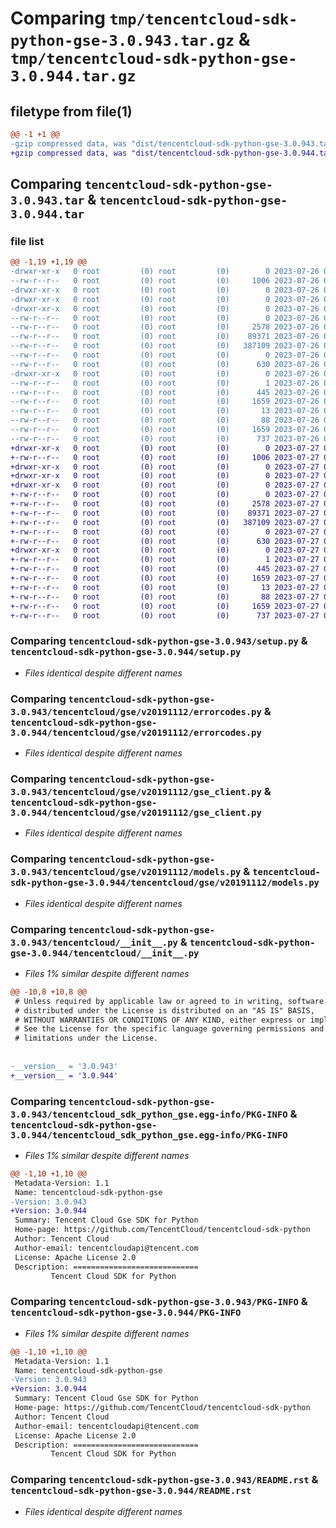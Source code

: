 # Comparing `tmp/tencentcloud-sdk-python-gse-3.0.943.tar.gz` & `tmp/tencentcloud-sdk-python-gse-3.0.944.tar.gz`

## filetype from file(1)

```diff
@@ -1 +1 @@
-gzip compressed data, was "dist/tencentcloud-sdk-python-gse-3.0.943.tar", last modified: Wed Jul 26 00:38:18 2023, max compression
+gzip compressed data, was "dist/tencentcloud-sdk-python-gse-3.0.944.tar", last modified: Thu Jul 27 02:16:35 2023, max compression
```

## Comparing `tencentcloud-sdk-python-gse-3.0.943.tar` & `tencentcloud-sdk-python-gse-3.0.944.tar`

### file list

```diff
@@ -1,19 +1,19 @@
-drwxr-xr-x   0 root         (0) root         (0)        0 2023-07-26 00:38:18.000000 tencentcloud-sdk-python-gse-3.0.943/
--rw-r--r--   0 root         (0) root         (0)     1006 2023-07-26 00:38:18.000000 tencentcloud-sdk-python-gse-3.0.943/setup.py
-drwxr-xr-x   0 root         (0) root         (0)        0 2023-07-26 00:38:18.000000 tencentcloud-sdk-python-gse-3.0.943/tencentcloud/
-drwxr-xr-x   0 root         (0) root         (0)        0 2023-07-26 00:38:18.000000 tencentcloud-sdk-python-gse-3.0.943/tencentcloud/gse/
-drwxr-xr-x   0 root         (0) root         (0)        0 2023-07-26 00:38:18.000000 tencentcloud-sdk-python-gse-3.0.943/tencentcloud/gse/v20191112/
--rw-r--r--   0 root         (0) root         (0)        0 2023-07-26 00:38:18.000000 tencentcloud-sdk-python-gse-3.0.943/tencentcloud/gse/v20191112/__init__.py
--rw-r--r--   0 root         (0) root         (0)     2578 2023-07-26 00:38:18.000000 tencentcloud-sdk-python-gse-3.0.943/tencentcloud/gse/v20191112/errorcodes.py
--rw-r--r--   0 root         (0) root         (0)    89371 2023-07-26 00:38:18.000000 tencentcloud-sdk-python-gse-3.0.943/tencentcloud/gse/v20191112/gse_client.py
--rw-r--r--   0 root         (0) root         (0)   387109 2023-07-26 00:38:18.000000 tencentcloud-sdk-python-gse-3.0.943/tencentcloud/gse/v20191112/models.py
--rw-r--r--   0 root         (0) root         (0)        0 2023-07-26 00:38:18.000000 tencentcloud-sdk-python-gse-3.0.943/tencentcloud/gse/__init__.py
--rw-r--r--   0 root         (0) root         (0)      630 2023-07-26 00:38:18.000000 tencentcloud-sdk-python-gse-3.0.943/tencentcloud/__init__.py
-drwxr-xr-x   0 root         (0) root         (0)        0 2023-07-26 00:38:18.000000 tencentcloud-sdk-python-gse-3.0.943/tencentcloud_sdk_python_gse.egg-info/
--rw-r--r--   0 root         (0) root         (0)        1 2023-07-26 00:38:18.000000 tencentcloud-sdk-python-gse-3.0.943/tencentcloud_sdk_python_gse.egg-info/dependency_links.txt
--rw-r--r--   0 root         (0) root         (0)      445 2023-07-26 00:38:18.000000 tencentcloud-sdk-python-gse-3.0.943/tencentcloud_sdk_python_gse.egg-info/SOURCES.txt
--rw-r--r--   0 root         (0) root         (0)     1659 2023-07-26 00:38:18.000000 tencentcloud-sdk-python-gse-3.0.943/tencentcloud_sdk_python_gse.egg-info/PKG-INFO
--rw-r--r--   0 root         (0) root         (0)       13 2023-07-26 00:38:18.000000 tencentcloud-sdk-python-gse-3.0.943/tencentcloud_sdk_python_gse.egg-info/top_level.txt
--rw-r--r--   0 root         (0) root         (0)       88 2023-07-26 00:38:18.000000 tencentcloud-sdk-python-gse-3.0.943/setup.cfg
--rw-r--r--   0 root         (0) root         (0)     1659 2023-07-26 00:38:18.000000 tencentcloud-sdk-python-gse-3.0.943/PKG-INFO
--rw-r--r--   0 root         (0) root         (0)      737 2023-07-26 00:38:18.000000 tencentcloud-sdk-python-gse-3.0.943/README.rst
+drwxr-xr-x   0 root         (0) root         (0)        0 2023-07-27 02:16:35.000000 tencentcloud-sdk-python-gse-3.0.944/
+-rw-r--r--   0 root         (0) root         (0)     1006 2023-07-27 02:16:35.000000 tencentcloud-sdk-python-gse-3.0.944/setup.py
+drwxr-xr-x   0 root         (0) root         (0)        0 2023-07-27 02:16:35.000000 tencentcloud-sdk-python-gse-3.0.944/tencentcloud/
+drwxr-xr-x   0 root         (0) root         (0)        0 2023-07-27 02:16:35.000000 tencentcloud-sdk-python-gse-3.0.944/tencentcloud/gse/
+drwxr-xr-x   0 root         (0) root         (0)        0 2023-07-27 02:16:35.000000 tencentcloud-sdk-python-gse-3.0.944/tencentcloud/gse/v20191112/
+-rw-r--r--   0 root         (0) root         (0)        0 2023-07-27 02:16:35.000000 tencentcloud-sdk-python-gse-3.0.944/tencentcloud/gse/v20191112/__init__.py
+-rw-r--r--   0 root         (0) root         (0)     2578 2023-07-27 02:16:35.000000 tencentcloud-sdk-python-gse-3.0.944/tencentcloud/gse/v20191112/errorcodes.py
+-rw-r--r--   0 root         (0) root         (0)    89371 2023-07-27 02:16:35.000000 tencentcloud-sdk-python-gse-3.0.944/tencentcloud/gse/v20191112/gse_client.py
+-rw-r--r--   0 root         (0) root         (0)   387109 2023-07-27 02:16:35.000000 tencentcloud-sdk-python-gse-3.0.944/tencentcloud/gse/v20191112/models.py
+-rw-r--r--   0 root         (0) root         (0)        0 2023-07-27 02:16:35.000000 tencentcloud-sdk-python-gse-3.0.944/tencentcloud/gse/__init__.py
+-rw-r--r--   0 root         (0) root         (0)      630 2023-07-27 02:16:35.000000 tencentcloud-sdk-python-gse-3.0.944/tencentcloud/__init__.py
+drwxr-xr-x   0 root         (0) root         (0)        0 2023-07-27 02:16:35.000000 tencentcloud-sdk-python-gse-3.0.944/tencentcloud_sdk_python_gse.egg-info/
+-rw-r--r--   0 root         (0) root         (0)        1 2023-07-27 02:16:35.000000 tencentcloud-sdk-python-gse-3.0.944/tencentcloud_sdk_python_gse.egg-info/dependency_links.txt
+-rw-r--r--   0 root         (0) root         (0)      445 2023-07-27 02:16:35.000000 tencentcloud-sdk-python-gse-3.0.944/tencentcloud_sdk_python_gse.egg-info/SOURCES.txt
+-rw-r--r--   0 root         (0) root         (0)     1659 2023-07-27 02:16:35.000000 tencentcloud-sdk-python-gse-3.0.944/tencentcloud_sdk_python_gse.egg-info/PKG-INFO
+-rw-r--r--   0 root         (0) root         (0)       13 2023-07-27 02:16:35.000000 tencentcloud-sdk-python-gse-3.0.944/tencentcloud_sdk_python_gse.egg-info/top_level.txt
+-rw-r--r--   0 root         (0) root         (0)       88 2023-07-27 02:16:35.000000 tencentcloud-sdk-python-gse-3.0.944/setup.cfg
+-rw-r--r--   0 root         (0) root         (0)     1659 2023-07-27 02:16:35.000000 tencentcloud-sdk-python-gse-3.0.944/PKG-INFO
+-rw-r--r--   0 root         (0) root         (0)      737 2023-07-27 02:16:35.000000 tencentcloud-sdk-python-gse-3.0.944/README.rst
```

### Comparing `tencentcloud-sdk-python-gse-3.0.943/setup.py` & `tencentcloud-sdk-python-gse-3.0.944/setup.py`

 * *Files identical despite different names*

### Comparing `tencentcloud-sdk-python-gse-3.0.943/tencentcloud/gse/v20191112/errorcodes.py` & `tencentcloud-sdk-python-gse-3.0.944/tencentcloud/gse/v20191112/errorcodes.py`

 * *Files identical despite different names*

### Comparing `tencentcloud-sdk-python-gse-3.0.943/tencentcloud/gse/v20191112/gse_client.py` & `tencentcloud-sdk-python-gse-3.0.944/tencentcloud/gse/v20191112/gse_client.py`

 * *Files identical despite different names*

### Comparing `tencentcloud-sdk-python-gse-3.0.943/tencentcloud/gse/v20191112/models.py` & `tencentcloud-sdk-python-gse-3.0.944/tencentcloud/gse/v20191112/models.py`

 * *Files identical despite different names*

### Comparing `tencentcloud-sdk-python-gse-3.0.943/tencentcloud/__init__.py` & `tencentcloud-sdk-python-gse-3.0.944/tencentcloud/__init__.py`

 * *Files 1% similar despite different names*

```diff
@@ -10,8 +10,8 @@
 # Unless required by applicable law or agreed to in writing, software
 # distributed under the License is distributed on an "AS IS" BASIS,
 # WITHOUT WARRANTIES OR CONDITIONS OF ANY KIND, either express or implied.
 # See the License for the specific language governing permissions and
 # limitations under the License.
 
 
-__version__ = '3.0.943'
+__version__ = '3.0.944'
```

### Comparing `tencentcloud-sdk-python-gse-3.0.943/tencentcloud_sdk_python_gse.egg-info/PKG-INFO` & `tencentcloud-sdk-python-gse-3.0.944/tencentcloud_sdk_python_gse.egg-info/PKG-INFO`

 * *Files 1% similar despite different names*

```diff
@@ -1,10 +1,10 @@
 Metadata-Version: 1.1
 Name: tencentcloud-sdk-python-gse
-Version: 3.0.943
+Version: 3.0.944
 Summary: Tencent Cloud Gse SDK for Python
 Home-page: https://github.com/TencentCloud/tencentcloud-sdk-python
 Author: Tencent Cloud
 Author-email: tencentcloudapi@tencent.com
 License: Apache License 2.0
 Description: ============================
         Tencent Cloud SDK for Python
```

### Comparing `tencentcloud-sdk-python-gse-3.0.943/PKG-INFO` & `tencentcloud-sdk-python-gse-3.0.944/PKG-INFO`

 * *Files 1% similar despite different names*

```diff
@@ -1,10 +1,10 @@
 Metadata-Version: 1.1
 Name: tencentcloud-sdk-python-gse
-Version: 3.0.943
+Version: 3.0.944
 Summary: Tencent Cloud Gse SDK for Python
 Home-page: https://github.com/TencentCloud/tencentcloud-sdk-python
 Author: Tencent Cloud
 Author-email: tencentcloudapi@tencent.com
 License: Apache License 2.0
 Description: ============================
         Tencent Cloud SDK for Python
```

### Comparing `tencentcloud-sdk-python-gse-3.0.943/README.rst` & `tencentcloud-sdk-python-gse-3.0.944/README.rst`

 * *Files identical despite different names*

